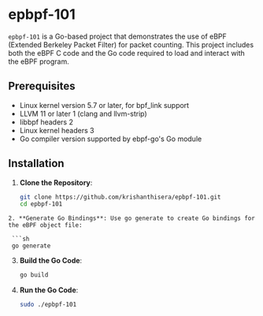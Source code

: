 # epbpf-101

`epbpf-101` is a Go-based project that demonstrates the use of eBPF (Extended Berkeley Packet Filter) for packet counting. This project includes both the eBPF C code and the Go code required to load and interact with the eBPF program.

## Prerequisites

- Linux kernel version 5.7 or later, for bpf_link support
- LLVM 11 or later 1 (clang and llvm-strip)
- libbpf headers 2
- Linux kernel headers 3
- Go compiler version supported by ebpf-go's Go module

## Installation

1. **Clone the Repository**:

   ```sh
   git clone https://github.com/krishanthisera/epbpf-101.git
   cd epbpf-101

  ```
2. **Generate Go Bindings**: Use go generate to create Go bindings for the eBPF object file:

   ```sh
   go generate
   ```

3. **Build the Go Code**:

   ```sh
   go build
   ```

4. **Run the Go Code**:

   ```sh
   sudo ./epbpf-101
   ```
